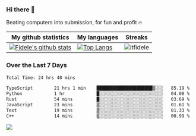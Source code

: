 ### Hi there 👋
<p>Beating computers into submission, for fun and profit 🔥</p>

|My github statistics|My languages|Streaks|
|-|-|-|
|[![Fidele's github stats](https://github-readme-stats.vercel.app/api?username=itfidele&count_private=true&show_icons=true&theme=dark&hide_title=true)](https://github.com/itfidele)|[![Top Langs](https://github-readme-stats.vercel.app/api/top-langs/?username=itfidele&show_icons=true&langs_count=8&theme=dark&layout=compact&hide_title=true)](https://github.com/itfidele)|![itfidele](https://github-readme-streak-stats.herokuapp.com/?user=itfidele&theme=dark)

### Over the Last 7 Days
<!--START_SECTION:waka-->

```txt
Total Time: 24 hrs 40 mins

TypeScript        21 hrs 1 min    █████████████████████▒░░░   85.19 %
Python            1 hr            █░░░░░░░░░░░░░░░░░░░░░░░░   04.08 %
Rust              54 mins         █░░░░░░░░░░░░░░░░░░░░░░░░   03.69 %
JavaScript        23 mins         ▒░░░░░░░░░░░░░░░░░░░░░░░░   01.61 %
Text              19 mins         ▒░░░░░░░░░░░░░░░░░░░░░░░░   01.33 %
C++               14 mins         ▒░░░░░░░░░░░░░░░░░░░░░░░░   00.99 %
```

<!--END_SECTION:waka-->

![](https://komarev.com/ghpvc/?username=itfidele)

